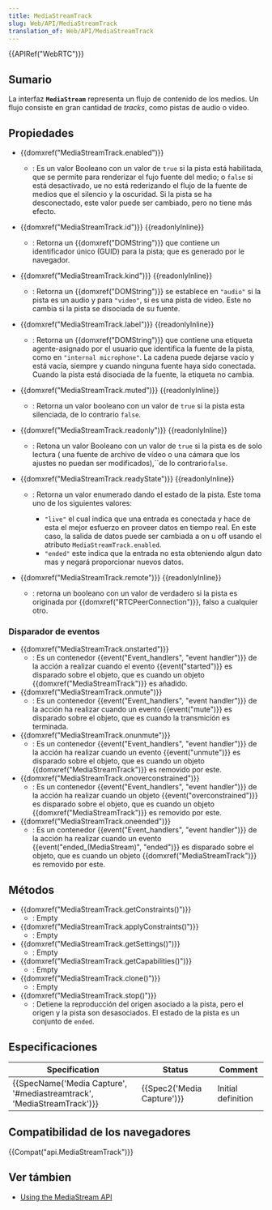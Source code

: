 ```yaml
---
title: MediaStreamTrack
slug: Web/API/MediaStreamTrack
translation_of: Web/API/MediaStreamTrack
---
```

{{APIRef("WebRTC")}}

## Sumario

La interfaz **`MediaStream`** representa un flujo de contenido de los medios. Un flujo consiste en gran cantidad de _tracks_, como pistas de audio o video.

## Propiedades

- {{domxref("MediaStreamTrack.enabled")}}
  - : Es un valor Booleano con un valor de `true` si la pista está habilitada, que se permite para renderizar el fujo fuente del medio; o `false` si está desactivado, ue no está rederizando el flujo de la fuente de medios que el silencio y la oscuridad. Si la pista se ha desconectado, este valor puede ser cambiado, pero no tiene más efecto.
- {{domxref("MediaStreamTrack.id")}} {{readonlyInline}}
  - : Retorna un {{domxref("DOMString")}} que contiene un identificador único (GUID) para la pista; que es generado por le navegador.
- {{domxref("MediaStreamTrack.kind")}} {{readonlyInline}}
  - : Retorna un {{domxref("DOMString")}} se establece en `"audio"` si la pista es un audio y para `"video"`, si es una pista de video. Este no cambia si la pista se disociada de su fuente.
- {{domxref("MediaStreamTrack.label")}} {{readonlyInline}}
  - : Retorna un {{domxref("DOMString")}} que contiene una etiqueta agente-asignado por el usuario que identifica la fuente de la pista, como en `"internal microphone"`. La cadena puede dejarse vacío y está vacía, siempre y cuando ninguna fuente haya sido conectada. Cuando la pista está disociada de la fuente, la etiqueta no cambia.
- {{domxref("MediaStreamTrack.muted")}} {{readonlyInline}}
  - : Retorna un valor booleano con un valor de `true` si la pista esta silenciada, de lo contrario `false`.
- {{domxref("MediaStreamTrack.readonly")}} {{readonlyInline}}
  - : Retona un valor Booleano con un valor de `true` si la pista es de solo lectura ( una fuente de archivo de vídeo o una cámara que los ajustes no puedan ser modificados),``de lo contrario`false`.
- {{domxref("MediaStreamTrack.readyState")}} {{readonlyInline}}

  - : Retorna un valor enumerado dando el estado de la pista. Este toma uno de los siguientes valores:

    - `"live"` el cual indica que una entrada es conectada y hace de esta el mejor esfuerzo en proveer datos en tiempo real. En este caso, la salida de datos puede ser cambiada a on u off usando el atributo `MediaStreamTrack.enabled`.
    - `"ended"` este indica que la entrada no esta obteniendo algun dato mas y negará proporcionar nuevos datos.

- {{domxref("MediaStreamTrack.remote")}} {{readonlyInline}}
  - : retorna un booleano con un valor de verdadero si la pista es originada por {{domxref("RTCPeerConnection")}}, falso a cualquier otro.

### Disparador de eventos

- {{domxref("MediaStreamTrack.onstarted")}}
  - : Es un contenedor {{event("Event_handlers", "event handler")}} de la acción a realizar cuando el evento {{event("started")}} es disparado sobre el objeto, que es cuando un objeto {{domxref("MediaStreamTrack")}} es añadido.
- {{domxref("MediaStreamTrack.onmute")}}
  - : Es un contenedor {{event("Event_handlers", "event handler")}} de la acción ha realizar cuando un evento {{event("mute")}} es disparado sobre el objeto, que es cuando la transmición es terminada.
- {{domxref("MediaStreamTrack.onunmute")}}
  - : Es un contenedor {{event("Event_handlers", "event handler")}} de la acción ha realizar cuando un evento {{event("unmute")}} es disparado sobre el objeto, que es cuando un objeto {{domxref("MediaStreamTrack")}} es removido por este.
- {{domxref("MediaStreamTrack.onoverconstrained")}}
  - : Es un contenedor {{event("Event_handlers", "event handler")}} de la acción ha realizar cuando un objeto {{event("overconstrained")}} es disparado sobre el objeto, que es cuando un objeto {{domxref("MediaStreamTrack")}} es removido por este.
- {{domxref("MediaStreamTrack.oneended")}}
  - : Es un contenedor {{event("Event_handlers", "event handler")}} de la acción ha realizar cuando un evento {{event("ended_(MediaStream)", "ended")}} es disparado sobre el objeto, que es cuando un objeto {{domxref("MediaStreamTrack")}} es removido por este.

## Métodos

- {{domxref("MediaStreamTrack.getConstraints()")}}
  - : Empty
- {{domxref("MediaStreamTrack.applyConstraints()")}}
  - : Empty
- {{domxref("MediaStreamTrack.getSettings()")}}
  - : Empty
- {{domxref("MediaStreamTrack.getCapabilities()")}}
  - : Empty
- {{domxref("MediaStreamTrack.clone()")}}
  - : Empty
- {{domxref("MediaStreamTrack.stop()")}}
  - : Detiene la reproducción del origen asociado a la pista, pero el origen y la pista son desasociados. El estado de la pista es un conjunto de `ended`.

## Especificaciones

| Specification                                                                                | Status                               | Comment            |
| -------------------------------------------------------------------------------------------- | ------------------------------------ | ------------------ |
| {{SpecName('Media Capture', '#mediastreamtrack', 'MediaStreamTrack')}} | {{Spec2('Media Capture')}} | Initial definition |

## Compatibilidad de los navegadores

{{Compat("api.MediaStreamTrack")}}

## Ver támbien

- [Using the MediaStream API](/es/docs/WebRTC/MediaStream_API)
